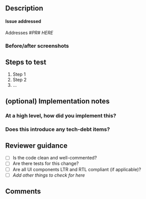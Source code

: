 <!-- Please remove any unused sections -->

## Description

<!-- What does this PR do? Briefly describe in 1-2 sentences* -->

#### Issue addressed
<!-- Only necessary if applicable -->

Addresses #*PR# HERE*

### Before/after screenshots

<!-- Insert images here if applicable -->


## Steps to test

1. Step 1
2. Step 2
3. ...

## (optional) Implementation notes

### At a high level, how did you implement this?

<!-- Briefly describe how this works -->

### Does this introduce any tech-debt items?

<!-- List anything that will need to be addressed later -->


## Reviewer guidance

<!-- Delete anything that doesn't apply so your reviewer knows what to check for -->

- [ ] Is the code clean and well-commented?
- [ ] Are there tests for this change?
- [ ] Are all UI components LTR and RTL compliant (if applicable)?
- [ ] _Add other things to check for here_

## Comments

<!-- Any additional notes you'd like to add -->

